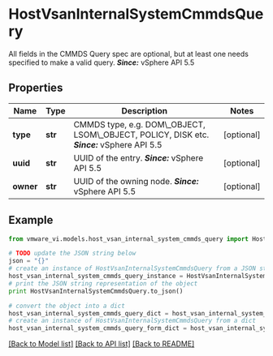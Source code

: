 # HostVsanInternalSystemCmmdsQuery

All fields in the CMMDS Query spec are optional, but at least one needs specified to make a valid query.  ***Since:*** vSphere API 5.5 

## Properties
Name | Type | Description | Notes
------------ | ------------- | ------------- | -------------
**type** | **str** | CMMDS type, e.g.  DOM\\_OBJECT, LSOM\\_OBJECT, POLICY, DISK etc.  ***Since:*** vSphere API 5.5  | [optional] 
**uuid** | **str** | UUID of the entry.  ***Since:*** vSphere API 5.5  | [optional] 
**owner** | **str** | UUID of the owning node.  ***Since:*** vSphere API 5.5  | [optional] 

## Example

```python
from vmware_vi.models.host_vsan_internal_system_cmmds_query import HostVsanInternalSystemCmmdsQuery

# TODO update the JSON string below
json = "{}"
# create an instance of HostVsanInternalSystemCmmdsQuery from a JSON string
host_vsan_internal_system_cmmds_query_instance = HostVsanInternalSystemCmmdsQuery.from_json(json)
# print the JSON string representation of the object
print HostVsanInternalSystemCmmdsQuery.to_json()

# convert the object into a dict
host_vsan_internal_system_cmmds_query_dict = host_vsan_internal_system_cmmds_query_instance.to_dict()
# create an instance of HostVsanInternalSystemCmmdsQuery from a dict
host_vsan_internal_system_cmmds_query_form_dict = host_vsan_internal_system_cmmds_query.from_dict(host_vsan_internal_system_cmmds_query_dict)
```
[[Back to Model list]](../README.md#documentation-for-models) [[Back to API list]](../README.md#documentation-for-api-endpoints) [[Back to README]](../README.md)


